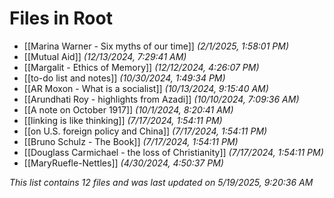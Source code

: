 # Files in Root

- [[Marina Warner - Six myths of our time]] *(2/1/2025, 1:58:01 PM)*
- [[Mutual Aid]] *(12/13/2024, 7:29:41 AM)*
- [[Margalit - Ethics of Memory]] *(12/12/2024, 4:26:07 PM)*
- [[to-do list and notes]] *(10/30/2024, 1:49:34 PM)*
- [[AR Moxon - What is a socialist]] *(10/13/2024, 9:15:40 AM)*
- [[Arundhati Roy - highlights from Azadi]] *(10/10/2024, 7:09:36 AM)*
- [[A note on October 1917]] *(10/1/2024, 8:20:41 AM)*
- [[linking is like thinking]] *(7/17/2024, 1:54:11 PM)*
- [[on U.S. foreign policy and China]] *(7/17/2024, 1:54:11 PM)*
- [[Bruno Schulz - The Book]] *(7/17/2024, 1:54:11 PM)*
- [[Douglass Carmichael - the loss of Christianity]] *(7/17/2024, 1:54:11 PM)*
- [[MaryRuefle-Nettles]] *(4/30/2024, 4:50:37 PM)*

*This list contains 12 files and was last updated on 5/19/2025, 9:20:36 AM*